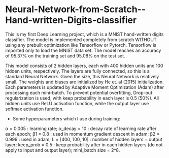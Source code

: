 # Neural-Network-from-Scratch--Hand-written-Digits-classifier
This is my first Deep Learning project, which is a MNIST hand-written digits classifier. The model is implemented completely from scratch WITHOUT using any prebuilt optimization like Tensorflow or Pytorch. Tensorflow is imported only to load the MNIST data set. The model reaches an accuracy of 95.37% on the training set and 95.08% on the test set.

This model consists of 2 hidden layers, each with 400 hidden units and 100 hidden units, respectively. The layers are fully connected, so this is a standard Neural Network. Given the size, this Neural Network is relatively small. The weights and biases are initialized by He et. al (2015) initialization. Each parameters is updated by Adaptive Moment Optimization (Adam) after processing each mini-batch. To prevent potential overfitting, Drop-out regularization is used, with keep probability in each layer is 0.5 (50%). All hidden units use ReLU activation function, while the output layer use softmax activation function.

* Some hyperparameters which I use during training:

α = 0.005          : learning rate;
α_decay = 10       : decay rate of learning rate after each epoch;
β1 = 0.8           : used in momentum gradient descent in adam;
β2 = 0.999         : used in adam;
L = [400, 100, 10] : number of hidden layers + output layer;
keep_prob = 0.5    : keep probability after in each hidden layers (do not apply to input and output layer);
mini_batch size = 2^8.

